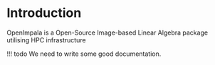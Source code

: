 # Introduction

OpenImpala is a Open-Source Image-based Linear Algebra package utilising HPC infrastructure

!!! todo
	We need to write some good documentation.
